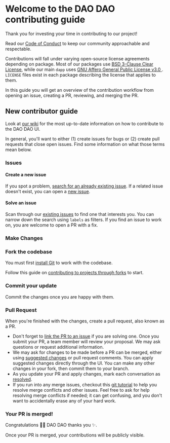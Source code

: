 # Welcome to the DAO DAO contributing guide <!-- omit in toc -->

Thank you for investing your time in contributing to our project!

Read our [Code of Conduct](./CODE_OF_CONDUCT.md) to keep our community
approachable and respectable.

Contributions will fall under varying open-source license agreements depending
on package. Most of our packages use [BSD 3-Clause Clear
License](https://choosealicense.com/licenses/bsd-3-clause-clear), while our main
`dapp` uses [GNU Affero General Public License v3.0
](https://choosealicense.com/licenses/agpl-3.0). `LICENSE` files exist in each
package describing the license that applies to them.

In this guide you will get an overview of the contribution workflow from opening
an issue, creating a PR, reviewing, and merging the PR.

## New contributor guide

Look at [our wiki](https://github.com/DA0-DA0/dao-dao-ui/wiki/) for the most
up-to-date information on how to contribute to the DAO DAO UI.

In general, you'll want to either (1) create issues for bugs or (2) create pull
requests that close open issues. Find some information on what those terms mean
below.

### Issues

#### Create a new issue

If you spot a problem, [search for an already existing
issue](https://docs.github.com/en/github/searching-for-information-on-github/searching-on-github/searching-issues-and-pull-requests#search-by-the-title-body-or-comments).
If a related issue doesn't exist, you can open a [new
issue](https://github.com/DA0-DA0/dao-dao-ui/issues/new).

#### Solve an issue

Scan through our [existing issues](https://github.com/DA0-DA0/dao-dao-ui/issues)
to find one that interests you. You can narrow down the search using `labels` as
filters. If you find an issue to work on, you are welcome to open a PR with a
fix.

### Make Changes

### Fork the codebase

You must first [install Git](https://github.com/git-guides/install-git) to work
with the codebase.

Follow this guide on [contributing to projects through
forks](https://docs.github.com/en/get-started/quickstart/contributing-to-projects)
to start.

### Commit your update

Commit the changes once you are happy with them.

### Pull Request

When you're finished with the changes, create a pull request, also known as a
PR.

- Don't forget to [link the PR to an
  issue](https://docs.github.com/en/issues/tracking-your-work-with-issues/linking-a-pull-request-to-an-issue)
  if you are solving one. Once you submit your PR, a team member will review
  your proposal. We may ask questions or request additional information.
- We may ask for changes to be made before a PR can be merged, either using
  [suggested
  changes](https://docs.github.com/en/github/collaborating-with-issues-and-pull-requests/incorporating-feedback-in-your-pull-request)
  or pull request comments. You can apply suggested changes directly through the
  UI. You can make any other changes in your fork, then commit them to your
  branch.
- As you update your PR and apply changes, mark each conversation as
  [resolved](https://docs.github.com/en/github/collaborating-with-issues-and-pull-requests/commenting-on-a-pull-request#resolving-conversations).
- If you run into any merge issues, checkout this [git
  tutorial](https://lab.github.com/githubtraining/managing-merge-conflicts) to
  help you resolve merge conflicts and other issues. Feel free to ask for help
  resolving merge conflicts if needed; it can get confusing, and you don't want
  to accidentally erase any of your hard work.

### Your PR is merged!

Congratulations :tada::tada: DAO DAO thanks you :sparkles:.

Once your PR is merged, your contributions will be publicly visible.
